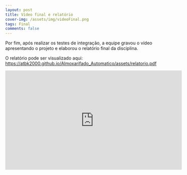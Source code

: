 ```yaml
---
layout: post
title: Vídeo final e relatório 
cover-img: /assets/img/videoFinal.png
tags: Final
comments: false
---
```


Por fim, após realizar os testes de integração, a equipe gravou o vídeo apresentando o projeto e elaborou o relatório final da disciplina.

O relatório pode ser visualizado aqui: https://atbk2000.github.io/Almoxarifado_Automatico/assets/relatorio.pdf

<iframe class="center" width="560" height="315" src="https://www.youtube.com/embed/w8k9mWNndKU" title="YouTube video player" frameborder="0" allow="accelerometer; autoplay; clipboard-write; encrypted-media; gyroscope; picture-in-picture" allowfullscreen></iframe>

